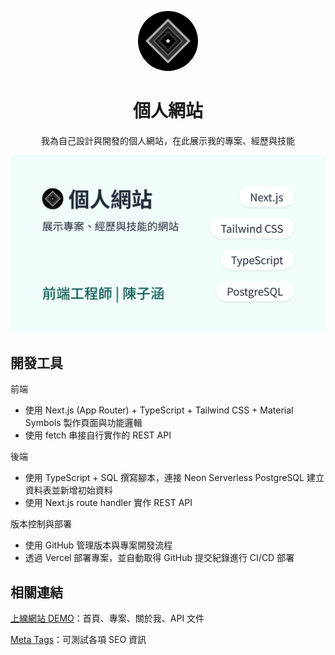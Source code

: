 <p align="center">
  <img src="https://raw.githubusercontent.com/TzuHanChen/personal-website/1fceb844b5e25c37ca0a2ae6ff600d4a67fa2be4/public/image/logo.svg" alt="陳子涵的標誌" title="陳子涵的標誌" style="border-radius: 48px; width: 96px" />
</p>

<h1 align="center">個人網站</h1>

<p align="center">我為自己設計與開發的個人網站，在此展示我的專案、經歷與技能</p>

![截圖](/public/image/personal-website.png)

## 開發工具

前端

* 使用 Next.js (App Router) + TypeScript + Tailwind CSS + Material Symbols 製作頁面與功能邏輯
* 使用 fetch 串接自行實作的 REST API

後端

* 使用 TypeScript + SQL 撰寫腳本，連接 Neon Serverless PostgreSQL 建立資料表並新增初始資料
* 使用 Next.js route handler 實作 REST API

版本控制與部署

* 使用 GitHub 管理版本與專案開發流程
* 透過 Vercel 部署專案，並自動取得 GitHub 提交紀錄進行 CI/CD 部署

## 相關連結

[上線網站 DEMO](https://tzuhanchen.vercel.app)：首頁、專案、關於我、API 文件

[Meta Tags](https://metatags.io/?url=https%3A%2F%2Ftzuhanchen.vercel.app)：可測試各項 SEO 資訊

